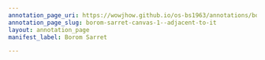 ```yaml
---
annotation_page_uri: https://wowjhow.github.io/os-bs1963/annotations/borom-sarret-canvas-1--adjacent-to-it.json
annotation_page_slug: borom-sarret-canvas-1--adjacent-to-it
layout: annotation_page
manifest_label: Borom Sarret

---
```

